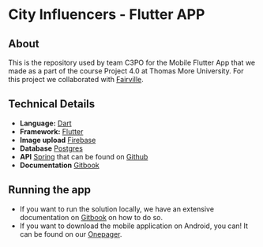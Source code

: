 # City Influencers - Flutter APP
## About
This is the repository used by team C3PO for the Mobile Flutter App that we made as a part of the course Project 4.0 at Thomas More University.
For this project we collaborated with [Fairville](https://fairville.be).

## Technical Details
- **Language:** [Dart](https://dart.dev)
- **Framework:** [Flutter](https://flutter.dev)
- **Image upload** [Firebase](https://firebase.google.com)
- **Database** [Postgres](https://www.postgresql.org/)
- **API** [Spring](https://spring.io/) that can be found on [Github](https://github.com/niels-baptist/C3PO_city_influencers_API)
- **Documentation** [Gitbook](https://project-4-0-ci-c3po.gitbook.io/c3po-docs/mobile-app/about/)

## Running the app
- If you want to run the solution locally, we have an extensive documentation on [Gitbook](https://project-4-0-ci-c3po.gitbook.io/c3po-docs/mobile-app/technical-manual-mobile-app) on how to do so.
- If you want to download the mobile application on Android, you can! It can be found on our [Onepager](https://onepagerc3po.azurewebsites.net/).
